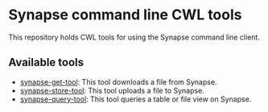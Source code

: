 # Synapse command line CWL tools

This repository holds CWL tools for using the Synapse command line client.

## Available tools
* [synapse-get-tool](synapse-get-tool.cwl): This tool downloads a file from Synapse.
* [synapse-store-tool](synapse-store-tool.cwl): This tool uploads a file to Synapse.
* [synapse-query-tool](synapse-query-tool.cwl): This tool queries a table or file view on Synapse.

